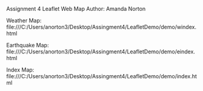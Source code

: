 Assignment 4
Leaflet Web Map
Author: Amanda Norton

Weather Map:
file:///C:/Users/anorton3/Desktop/Assingment4/LeafletDemo/demo/windex.html


Earthquake Map: 
file:///C:/Users/anorton3/Desktop/Assingment4/LeafletDemo/demo/eindex.html



Index Map:
file:///C:/Users/anorton3/Desktop/Assingment4/LeafletDemo/demo/index.html
